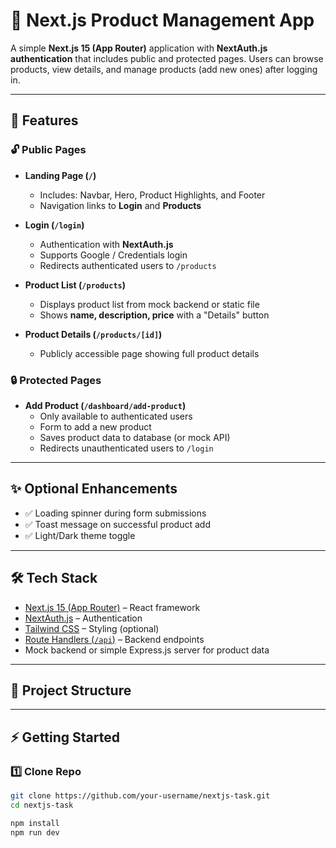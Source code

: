 # 🛒 Next.js Product Management App

A simple **Next.js 15 (App Router)** application with **NextAuth.js authentication** that includes public and protected pages. Users can browse products, view details, and manage products (add new ones) after logging in.

---

## 🚀 Features

### 🔓 Public Pages
- **Landing Page (`/`)**
  - Includes: Navbar, Hero, Product Highlights, and Footer
  - Navigation links to **Login** and **Products**

- **Login (`/login`)**
  - Authentication with **NextAuth.js**
  - Supports Google / Credentials login
  - Redirects authenticated users to `/products`

- **Product List (`/products`)**
  - Displays product list from mock backend or static file
  - Shows **name, description, price** with a "Details" button

- **Product Details (`/products/[id]`)**
  - Publicly accessible page showing full product details

### 🔒 Protected Pages
- **Add Product (`/dashboard/add-product`)**
  - Only available to authenticated users
  - Form to add a new product
  - Saves product data to database (or mock API)
  - Redirects unauthenticated users to `/login`

---

## ✨ Optional Enhancements
- ✅ Loading spinner during form submissions  
- ✅ Toast message on successful product add  
- ✅ Light/Dark theme toggle  

---

## 🛠️ Tech Stack

- [Next.js 15 (App Router)](https://nextjs.org/docs) – React framework  
- [NextAuth.js](https://next-auth.js.org/) – Authentication  
- [Tailwind CSS](https://tailwindcss.com/) – Styling (optional)  
- [Route Handlers (`/api`)](https://nextjs.org/docs/app/building-your-application/routing/router-handlers) – Backend endpoints  
- Mock backend or simple Express.js server for product data  

---

## 📂 Project Structure


---

## ⚡ Getting Started

### 1️⃣ Clone Repo
```bash
git clone https://github.com/your-username/nextjs-task.git
cd nextjs-task

npm install
npm run dev


